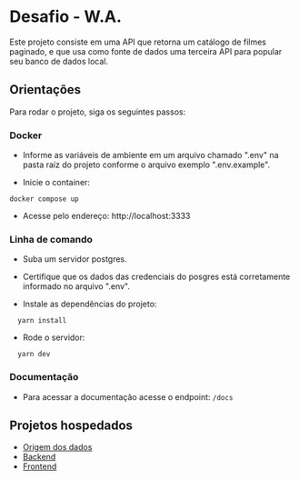 # Desafio - W.A.

Este projeto consiste em uma API que retorna um catálogo de filmes paginado, e que usa como fonte de dados uma terceira API para popular seu banco de dados local.

## Orientações

Para rodar o projeto, siga os seguintes passos:

### Docker

- Informe as variáveis de ambiente em um arquivo chamado ".env" na pasta raíz do projeto conforme o arquivo exemplo ".env.example".

- Inicie o container:
  
```
docker compose up
```

- Acesse pelo endereço: http://localhost:3333


### Linha de comando

- Suba um servidor postgres.

- Certifique que os dados das credenciais do posgres está corretamente informado no arquivo ".env".

- Instale as dependências do projeto: 

```
  yarn install
```

- Rode o servidor:

```
  yarn dev
```

### Documentação

- Para acessar a documentação acesse o endpoint: `/docs`

## Projetos hospedados

- [Origem dos dados ](http://ghibli-api.softdevelopments.com.br/)
- [Backend ](http://wa-movie-api.softdevelopments.com.br/)
- [Frontend](http://wa-movie.softdevelopments.com.br/)